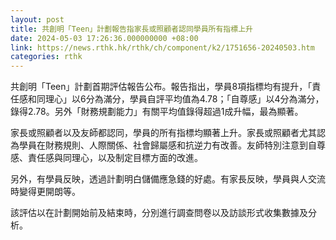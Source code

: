 ```yaml
---
layout: post
title: 共創明「Teen」計劃報告指家長或照顧者認同學員所有指標上升
date: 2024-05-03 17:26:36.000000000 +08:00
link: https://news.rthk.hk/rthk/ch/component/k2/1751656-20240503.htm
categories: rthk
---
```


共創明「Teen」計劃首期評估報告公布。報告指出，學員8項指標均有提升，「責任感和同理心」以6分為滿分，學員自評平均值為4.78；「自尊感」以4分為滿分，錄得2.78。另外「財務規劃能力」有關平均值錄得超過1成升幅，最為顯著。

家長或照顧者以及友師都認同，學員的所有指標均顯著上升。家長或照顧者尤其認為學員在財務規則、人際關係、社會歸屬感和抗逆力有改善。友師特別注意到自尊感、責任感與同理心，以及制定目標方面的改進。

另外，有學員反映，透過計劃明白儲備應急錢的好處。有家長反映，學員與人交流時變得更開朗等。

該評估以在計劃開始前及結束時，分別進行調查問卷以及訪談形式收集數據及分析。
